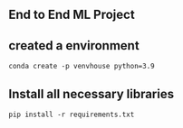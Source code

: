 ## End to End ML Project

## created a environment
```
conda create -p venvhouse python=3.9 
```
## Install all necessary libraries
```
pip install -r requirements.txt
```